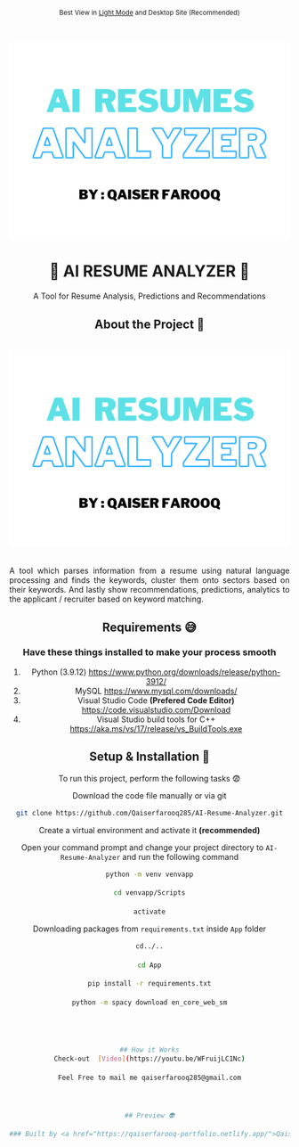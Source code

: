 
<div align="center">

<p><small>Best View in <a href="https://github.com/settings/appearance">Light Mode</a> and Desktop Site (Recommended)</small></p><br/>

![AI Resume Analyzer](https://raw.githubusercontent.com/Qaiserfarooq285/AI-Resume-Analyzer/main/AI-Resume-Analyzer/App/Logo/RESUM.png)

  <h1>🌴 AI RESUME ANALYZER 🌴</h1>
  <p>A Tool for Resume Analysis, Predictions and Recommendations</p>
 


## About the Project 🥱
<div align="center">
    <br/><img src="https://raw.githubusercontent.com/Qaiserfarooq285/AI-Resume-Analyzer/main/AI-Resume-Analyzer/App/Logo/RESUM.png" alt="screenshot" /><br/><br/>
    <p align="justify"> 
      A tool which parses information from a resume using natural language processing and finds the keywords, cluster them onto sectors based on their keywords. 
      And lastly show recommendations, predictions, analytics to the applicant / recruiter based on keyword matching.
    </p>
</div>


## Requirements 😅
### Have these things installed to make your process smooth 
1) Python (3.9.12) https://www.python.org/downloads/release/python-3912/
2) MySQL https://www.mysql.com/downloads/
3) Visual Studio Code **(Prefered Code Editor)** https://code.visualstudio.com/Download
4) Visual Studio build tools for C++ https://aka.ms/vs/17/release/vs_BuildTools.exe

## Setup & Installation 👀

To run this project, perform the following tasks 😨

Download the code file manually or via git
```bash
git clone https://github.com/Qaiserfarooq285/AI-Resume-Analyzer.git
```

Create a virtual environment and activate it **(recommended)**

Open your command prompt and change your project directory to ```AI-Resume-Analyzer``` and run the following command 
```bash
python -m venv venvapp

cd venvapp/Scripts

activate

```

Downloading packages from ```requirements.txt``` inside ``App`` folder
```bash
cd../..

cd App

pip install -r requirements.txt

python -m spacy download en_core_web_sm




## How it Works
Check-out  [Video](https://youtu.be/WFruijLC1Nc)

Feel Free to mail me qaiserfarooq285@gmail.com



## Preview 👽

### Built by <a href="https://qaiserfarooq-portfolio.netlify.app/">Qaiser Farooq</a>

